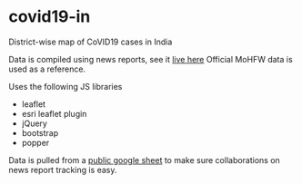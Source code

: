 # covid19-in
District-wise map of CoVID19 cases in India

Data is compiled using news reports, see it [live here](https://fieldmaps.in/covid19/)
Official MoHFW data is used as a reference.

Uses the following JS libraries
- leaflet
- esri leaflet plugin
- jQuery
- bootstrap
- popper

Data is pulled from a [public google sheet](https://docs.google.com/spreadsheets/d/e/2PACX-1vRlSCAn1nS4h9n9Fp25iuOsH54RfMUjj3xX5CZqjGUqYCVXgwgtJojuqVeqekazs2TkSJ95Jwplo7lL/pubhtml#) to make sure collaborations on news report tracking is easy.
